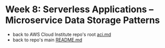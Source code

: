 # Week 8: Serverless Applications – Microservice Data Storage Patterns

* back to AWS Cloud Institute repo's root [aci.md](../aci.md)
* back to repo's main [README.md](../../../README.md)
